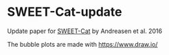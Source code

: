 # SWEET-Cat-update
Update paper for [SWEET-Cat](https://www.astro.up.pt/resources/sweet-cat/)
by Andreasen et al. 2016

The bubble plots are made with https://www.draw.io/

